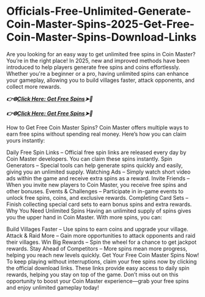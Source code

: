# Officials-Free-Unlimited-Generate-Coin-Master-Spins-2025-Get-Free-Coin-Master-Spins-Download-Links

Are you looking for an easy way to get unlimited free spins in Coin Master? You’re in the right place! In 2025, new and improved methods have been introduced to help players generate free spins and coins effortlessly. Whether you're a beginner or a pro, having unlimited spins can enhance your gameplay, allowing you to build villages faster, attack opponents, and collect more rewards.

***👉🌐[Click Here: Get Free Spins](https://btadeal.com/co2nm5x/)➤🔶***

***👉🌐[Click Here: Get Free Spins](https://btadeal.com/co2nm5x/)➤🔶***


How to Get Free Coin Master Spins?
Coin Master offers multiple ways to earn free spins without spending real money. Here’s how you can claim yours instantly:

Daily Free Spin Links – Official free spin links are released every day by Coin Master developers. You can claim these spins instantly.
Spin Generators – Special tools can help generate spins quickly and easily, giving you an unlimited supply.
Watching Ads – Simply watch short video ads within the game and receive extra spins as a reward.
Invite Friends – When you invite new players to Coin Master, you receive free spins and other bonuses.
Events & Challenges – Participate in in-game events to unlock free spins, coins, and exclusive rewards.
Completing Card Sets – Finish collecting special card sets to earn bonus spins and extra rewards.
Why You Need Unlimited Spins
Having an unlimited supply of spins gives you the upper hand in Coin Master. With more spins, you can:

Build Villages Faster – Use spins to earn coins and upgrade your village.
Attack & Raid More – Gain more opportunities to attack opponents and raid their villages.
Win Big Rewards – Spin the wheel for a chance to get jackpot rewards.
Stay Ahead of Competitors – More spins mean more progress, helping you reach new levels quickly.
Get Your Free Coin Master Spins Now!
To keep playing without interruptions, claim your free spins now by clicking the official download links. These links provide easy access to daily spin rewards, helping you stay on top of the game. Don’t miss out on this opportunity to boost your Coin Master experience—grab your free spins and enjoy unlimited gameplay today!
